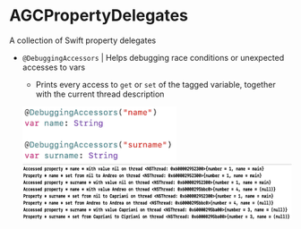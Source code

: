 # AGCPropertyDelegates
A collection of Swift property delegates

- `@DebuggingAccessors` | Helps debugging race conditions or unexpected accesses to vars
  -  Prints every access to `get` or `set` of the tagged variable, together with the current thread description
  
  <p align="left">
    <img width="275" height="100" src="images/debugging-accessors-annotations.png">
    <img width="500" height="100" src="images/debugging-accessors-logs.png">
  </p>  
